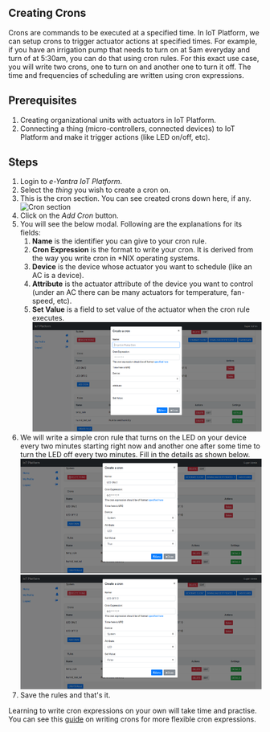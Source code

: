## Creating Crons

Crons are commands to be executed at a specified time. In IoT Platform, we can setup crons to trigger actuator actions at specified times. For example, if you have an irrigation pump that needs to turn on at 5am everyday and turn of at 5:30am, you can do that using cron rules. For this exact use case, you will write two crons, one to turn on and another one to turn it off. The time and frequencies of scheduling are written using cron expressions. 

Prerequisites
-----
1. Creating organizational units with actuators in IoT Platform.
2. Connecting a thing (micro-controllers, connected devices) to IoT Platform and make it trigger actions (like LED on/off, etc).

Steps
-----
1. Login to *e-Yantra IoT Platform*.
2. Select the *thing* you wish to create a cron on.
3. This is the cron section. You can see created crons down here, if any.
![Cron section](./assets/cron-section.png "Cron section")
4. Click on the *Add Cron* button.
5. You will see the below modal. Following are the explanations for its fields:
    1. **Name** is the identifier you can give to your cron rule.
    2. **Cron Expression** is the format to write your cron. It is derived from the way you write cron in *NIX operating systems.
    3. **Device** is the device whose actuator you want to schedule (like an AC is a device).
    4. **Attribute** is the actuator attribute of the device you want to control (under an AC there can be many actuators for temperature, fan-speed, etc).
    5. **Set Value** is a field to set value of the actuator when the cron rule executes.
    ![Create cron 1](./assets/create-cron.png "Create cron 1")
6. We will write a simple cron rule that turns on the LED on your device every two minutes starting right now and another one after some time to turn the LED off every two minutes. Fill in the details as shown below.
![Create cron 2](./assets/create-cron-2.png "Create cron 2")
![Create cron 3](./assets/create-cron-3.png "Create cron 3")
8. Save the rules and that's it.


Learning to write cron expressions on your own will take time and practise. You can see this [guide](http://docs.aws.amazon.com/AmazonCloudWatch/latest/events/ScheduledEvents.html#CronExpressions) on writing crons for more flexible cron expressions.
